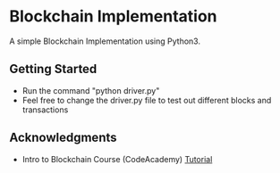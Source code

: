 # Blockchain Implementation
A simple Blockchain Implementation using Python3.

## Getting Started
* Run the command "python driver.py"
* Feel free to change the driver.py file to test out different blocks and transactions
## Acknowledgments
* Intro to Blockchain Course (CodeAcademy)  [Tutorial](https://www.codecademy.com/learn/introduction-to-blockchain)
